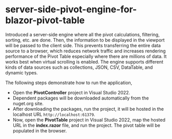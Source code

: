 # server-side-pivot-engine-for-blazor-pivot-table
Introduced a server-side engine where all the pivot calculations, filtering, sorting, etc. are done. Then, the information to be displayed in the viewport will be passed to the client side. This prevents transferring the entire data source to a browser, which reduces network traffic and increases rendering performance of the Pivot Table especially where there are millions of data. It works best when virtual scrolling is enabled. The engine supports different kinds of data sources such as collections, JSON, CSV, DataTable, and dynamic types.

The following steps demonstrate how to run the application,
* Open the **PivotController** project in Visual Studio 2022.
* Dependent packages will be downloaded automatically from the nuget.org site.
* After downloading the packages, run the project, it will be hosted in the localhost URL `http://localhost:61379`.
* Now, open the **PivotTable** project in Visual Studio 2022, map the hosted URL in the **index.razor** file, and run the project. The pivot table will be populated in the browser.
